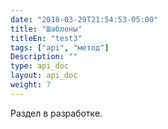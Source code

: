```yaml
---
date: "2018-03-29T21:54:53-05:00"
title: "Шаблоны"
titleEn: "test3"
tags: ["api", "метод"]
Description: ""
type: api_doc
layout: api_doc
weight: 7
---
```


Раздел в разработке.